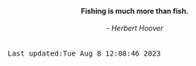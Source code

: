 
<div align="center"><b><span>Fishing is much more than fish.</span></b><br><br><i> - Herbert Hoover</i></div>
<br><br><kbd>Last updated:Tue Aug  8 12:08:46 2023</kbd>